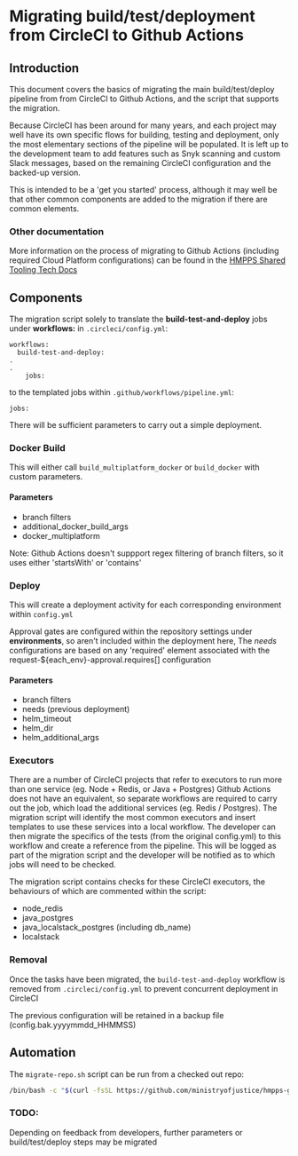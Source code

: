 # Migrating build/test/deployment from CircleCI to Github Actions

## Introduction
This document covers the basics of migrating the main build/test/deploy pipeline from from CircleCI to Github Actions, and the script that supports the migration.

Because CircleCI has been around for many years, and each project may well have its own specific flows for building, testing and deployment, only the most elementary sections of the pipeline will be populated. It is left up to the development team to add features such as Snyk scanning and custom Slack messages, based on the remaining CircleCI configuration and the backed-up version.

This is intended to be a 'get you started' process, although it may well be that other common components are added to the migration if there are common elements.

### Other documentation

More information on the process of migrating to Github Actions (including required Cloud Platform configurations) can be found in the [HMPPS Shared Tooling Tech Docs](https://tech-docs.hmpps.service.justice.gov.uk/shared-tooling/migrating-to-GHA/)

## Components
The migration script solely to translate the **build-test-and-deploy** jobs under **workflows:** in `.circleci/config.yml`:
```
workflows:
  build-test-and-deploy:
.
.
    jobs:
```

to the templated jobs within `.github/workflows/pipeline.yml`:
```
jobs:
```

There will be sufficient parameters to carry out a simple deployment.

### Docker Build
This will either call `build_multiplatform_docker` or `build_docker` with custom parameters.

#### Parameters

- branch filters
- additional_docker_build_args
- docker_multiplatform

Note: Github Actions doesn't suppport regex filtering of branch filters, so it uses either 'startsWith' or 'contains'


### Deploy
This will create a deployment activity for each corresponding environment within `config.yml`

Approval gates are configured within the repository settings under **environments**, so aren't included within the deployment here,
The *needs* configurations are based on any 'required' element associated with the request-${each_env}-approval.requires[] configuration

#### Parameters

- branch filters
- needs (previous deployment)
- helm_timeout
- helm_dir
- helm_additional_args

### Executors

There are a number of CircleCI projects that refer to executors to run more than one service (eg. Node + Redis, or Java + Postgres)
Github Actions does not have an equivalent, so separate workflows are required to carry out the job, which load the additional
services (eg. Redis / Postgres). The migration script will identify the most common executors and insert templates to use these services into a
local workflow. The developer can then migrate the specifics of the tests (from the original config.yml) to this workflow and create a reference
from the pipeline. This will be logged as part of the migration script and the developer will be notified as to which jobs will need to be checked.

The migration script contains checks for these CircleCI executors, the behaviours of which are commented within the script:

- node_redis
- java_postgres
- java_localstack_postgres (including db_name)
- localstack


### Removal
Once the tasks have been migrated, the `build-test-and-deploy` workflow is removed from `.circleci/config.yml` to prevent concurrent deployment in CircleCI

The previous configuration will be retained in a backup file (config.bak.yyyymmdd_HHMMSS)


## Automation

The `migrate-repo.sh` script can be run from a checked out repo:
```bash
/bin/bash -c "$(curl -fsSL https://github.com/ministryofjustice/hmpps-github-actions/raw/refs/heads/main/migrate-repo.sh)"
```

### TODO:
Depending on feedback from developers, further parameters or build/test/deploy steps may be migrated
